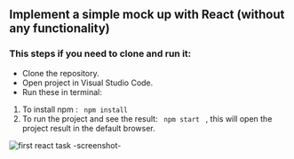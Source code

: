 ## Implement a simple mock up with React (without any functionality)


### This steps if you need to clone and run it: 
* Clone the repository.
* Open project in Visual Studio Code.
* Run these in terminal: 
1. To install npm : <code> npm install </code>
2. To run the project and see the result: <code> npm start </code> , this will open the project result in the default browser.

  
![first react task -screenshot-](https://github.com/Nama-Salameh/First-React-Task/assets/92352860/efba2fae-225c-4cbc-a6b0-f9302e39bbab)
